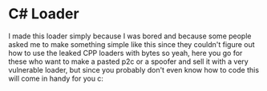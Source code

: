# C# Loader

I made this loader simply because I was bored and because some people asked me to make something simple like this since they couldn't figure out how to use the leaked CPP loaders with bytes so yeah, here you go for these who want to make a pasted p2c or a spoofer and sell it with a very vulnerable loader, but since you probably don't even know how to code this will come in handy for you c:

